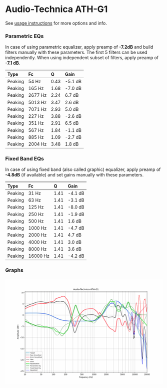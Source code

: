 # Audio-Technica ATH-G1
See [usage instructions](https://github.com/jaakkopasanen/AutoEq#usage) for more options and info.

### Parametric EQs
In case of using parametric equalizer, apply preamp of **-7.2dB** and build filters manually
with these parameters. The first 5 filters can be used independently.
When using independent subset of filters, apply preamp of **-7.1 dB**.

| Type    | Fc      |    Q | Gain    |
|:--------|:--------|:-----|:--------|
| Peaking | 54 Hz   | 0.43 | -5.1 dB |
| Peaking | 165 Hz  | 1.68 | -7.0 dB |
| Peaking | 2677 Hz | 2.24 | 6.7 dB  |
| Peaking | 5013 Hz | 3.47 | 2.6 dB  |
| Peaking | 7071 Hz | 2.93 | 5.0 dB  |
| Peaking | 227 Hz  | 3.88 | -2.6 dB |
| Peaking | 351 Hz  | 2.91 | 6.5 dB  |
| Peaking | 567 Hz  | 1.84 | -1.1 dB |
| Peaking | 885 Hz  | 1.09 | -2.7 dB |
| Peaking | 2004 Hz | 3.48 | 1.8 dB  |

### Fixed Band EQs
In case of using fixed band (also called graphic) equalizer, apply preamp of **-4.8dB**
(if available) and set gains manually with these parameters.

| Type    | Fc       |    Q | Gain    |
|:--------|:---------|:-----|:--------|
| Peaking | 31 Hz    | 1.41 | -4.1 dB |
| Peaking | 63 Hz    | 1.41 | -3.1 dB |
| Peaking | 125 Hz   | 1.41 | -8.0 dB |
| Peaking | 250 Hz   | 1.41 | -1.9 dB |
| Peaking | 500 Hz   | 1.41 | 1.6 dB  |
| Peaking | 1000 Hz  | 1.41 | -4.7 dB |
| Peaking | 2000 Hz  | 1.41 | 4.7 dB  |
| Peaking | 4000 Hz  | 1.41 | 3.0 dB  |
| Peaking | 8000 Hz  | 1.41 | 3.6 dB  |
| Peaking | 16000 Hz | 1.41 | -4.2 dB |

### Graphs
![](./Audio-Technica%20ATH-G1.png)